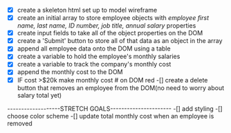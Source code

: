 -[x] create a skeleton html set up to model wireframe
-[x] create an initial array to store employee objects with  _employee first name, last name, ID number, job title, annual salary_ properties
-[x] create input fields to take all of the object properties on the DOM
-[x] create a 'Submit' button to store all of that data as an object in the array
-[x] append all employee data onto the DOM using a table
-[x] create a variable to hold the employee's monthly salaries
-[x] create a variable to track the company's monthly cost
-[x] append the monthly cost to the DOM
-[x] IF cost >$20k make monthly cost # on DOM red
-[] create a delete button that removes an employee from the DOM(no need to worry about salary total yet)

-------------------STRETCH GOALS----------------------
-[] add styling
-[] choose color scheme
-[] update total monthly cost when an employee is removed